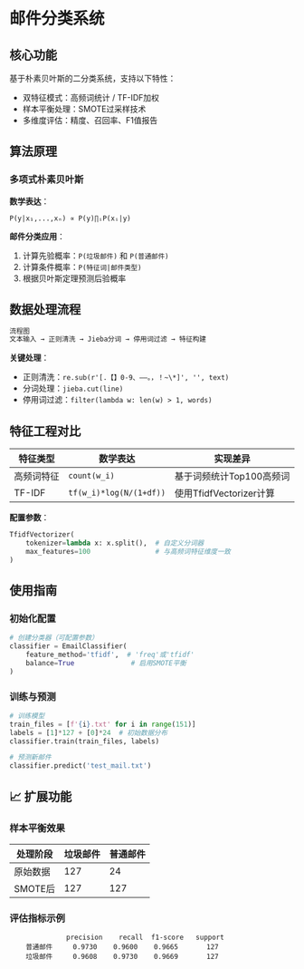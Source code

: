 # 邮件分类系统

##  核心功能
基于朴素贝叶斯的二分类系统，支持以下特性：
- 双特征模式：高频词统计 / TF-IDF加权
- 样本平衡处理：SMOTE过采样技术
- 多维度评估：精度、召回率、F1值报告

##  算法原理
### 多项式朴素贝叶斯
**数学表达**：
```
P(y|x₁,...,xₙ) ∝ P(y)∏ᵢP(xᵢ|y)
```
**邮件分类应用**：
1. 计算先验概率：`P(垃圾邮件)` 和 `P(普通邮件)`
2. 计算条件概率：`P(特征词|邮件类型)`
3. 根据贝叶斯定理预测后验概率

##  数据处理流程
```python
流程图
文本输入 → 正则清洗 → Jieba分词 → 停用词过滤 → 特征构建
```

**关键处理**：
- 正则清洗：`re.sub(r'[.【】0-9、——。，！~\*]', '', text)`
- 分词处理：`jieba.cut(line)`
- 停用词过滤：`filter(lambda w: len(w) > 1, words)`

##  特征工程对比
| 特征类型   | 数学表达                  | 实现差异                 |
|----------|-------------------------|-----------------------|
| 高频词特征 | `count(w_i)`           | 基于词频统计Top100高频词     |
| TF-IDF   | `tf(w_i)*log(N/(1+df))` | 使用TfidfVectorizer计算 |

**配置参数**：
```python
TfidfVectorizer(
    tokenizer=lambda x: x.split(),  # 自定义分词器
    max_features=100                # 与高频词特征维度一致
)
```

##  使用指南
### 初始化配置
```python
# 创建分类器（可配置参数）
classifier = EmailClassifier(
    feature_method='tfidf',  # 'freq'或'tfidf'
    balance=True              # 启用SMOTE平衡
)
```

### 训练与预测
```python
# 训练模型
train_files = [f'{i}.txt' for i in range(151)]
labels = [1]*127 + [0]*24  # 初始数据分布
classifier.train(train_files, labels)

# 预测新邮件
classifier.predict('test_mail.txt')
```

## 📈 扩展功能
### 样本平衡效果
| 处理阶段   | 垃圾邮件 | 普通邮件 |
|----------|--------|--------|
| 原始数据   | 127    | 24     |
| SMOTE后  | 127    | 127    |

### 评估指标示例
```
              precision    recall  f1-score   support
    普通邮件     0.9730    0.9600    0.9665       127
    垃圾邮件     0.9608    0.9730    0.9669       127
```
